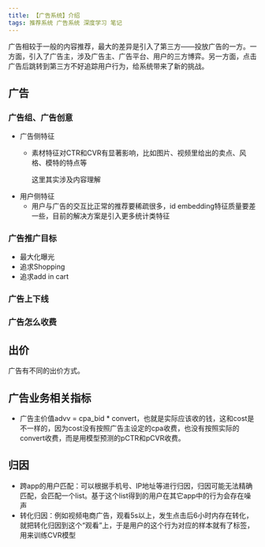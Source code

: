 ```yaml
---
title: 【广告系统】介绍
tags: 推荐系统 广告系统 深度学习 笔记
---
```



广告相较于一般的内容推荐，最大的差异是引入了第三方——投放广告的一方。一方面，引入了广告主，涉及广告主、广告平台、用户的三方博弈。另一方面，点击广告后跳转到第三方不好追踪用户行为，给系统带来了新的挑战。


## 广告

### 广告组、广告创意

- 广告侧特征
    - 素材特征对CTR和CVR有显著影响，比如图片、视频里给出的卖点、风格、模特的特点等

        这里其实涉及内容理解
- 用户侧特征
    - 用户与广告的交互比正常的推荐要稀疏很多，id embedding特征质量要差一些，目前的解决方案是引入更多统计类特征

### 广告推广目标

- 最大化曝光
- 追求Shopping
- 追求add in cart

### 广告上下线

### 广告怎么收费


## 出价

广告有不同的出价方式。




## 广告业务相关指标

- 广告主价值advv = cpa_bid * convert，也就是实际应该收的钱，这和cost是不一样的，因为cost没有按照广告主设定的cpa收费，也没有按照实际的convert收费，而是用模型预测的pCTR和pCVR收费。




## 归因

- 跨app的用户匹配：可以根据手机号、IP地址等进行归因，归因可能无法精确匹配，会匹配一个list。基于这个list得到的用户在其它app中的行为会存在噪声
- 转化归因：例如视频电商广告，观看5s以上，发生点击后6小时内存在转化，就把转化归因到这个“观看”上，于是用户的这个行为对应的样本就有了标签，用来训练CVR模型

